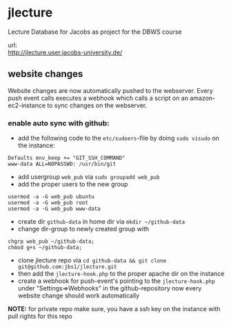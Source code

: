 jlecture
========

Lecture Database for Jacobs as project for the DBWS course

url:  
http://jlecture.user.jacobs-university.de/  

## website changes
Website changes are now automatically pushed to the webserver. Every push event calls executes a webhook which calls a script on an amazon-ec2-instance to sync changes on the webserver.  
### enable auto sync with github:
* add the following code to the `etc/sudoers`-file by doing `sudo visudo` on the instance:
```
Defaults env_keep += "GIT_SSH_COMMAND"
www-data ALL=NOPASSWD: /usr/bin/git
```
* add usergroup `web_pub` via `sudo groupadd web_pub`
* add the proper users to the new group
```
usermod -a -G web_pub ubuntu
usermod -a -G web_pub root
usermod -a -G web_pub www-data
```
* create dir `github-data` in home dir via `mkdir ~/github-data`
* change dir-group to newly created group with
```
chgrp web_pub ~/github-data;
chmod g+s ~/github-data;
```
* clone jlecture repo via `cd github-data && git clone git@github.com:jbs1/jlecture.git`
* then add the `jlecture-hook.php` to the proper apache dir on the instance
* create a webhook for push-event's pointing to the `jlecture-hook.php` under "Settings=>Webhooks" in the github-repository
now every website change should work automatically  

**NOTE:** for private repo make sure, you have a ssh key on the instance with pull rights for this repo

